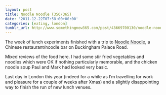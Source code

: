 ```yaml
---
layout: post
title: Noodle Noodle (356/365)
date: '2011-12-22T07:58:00+00:00'
categories: [eating, london]
tumblr_url: http://www.somethingnew365.com/post/43669700130/noodle-noodle-356365
---
```

The week of lunch experiments finished with a trip to [Noodle Noodle](http://www.noodle-noodle.co.uk/), a Chinese restaurant/noodle bar on Buckingham Palace Road.

Mixed reviews of the food here. I had some stir fried vegetables and noodles which were OK if nothing particularly memorable, and the chicken noodle soup Paul and Mark had looked very basic.

Last day in London this year (indeed for a while as I’m travelling for work and pleasure for a couple of weeks after Xmas) and a slightly disappointing way to finish the run of new lunch venues.
